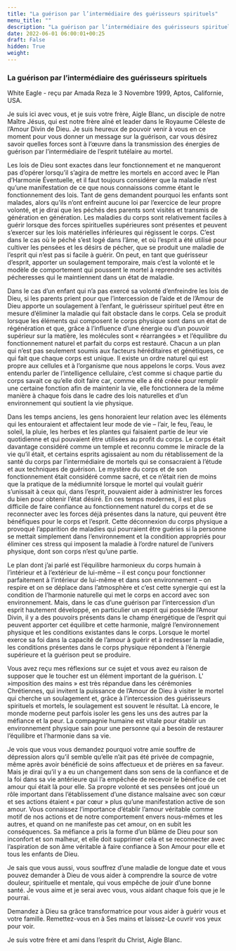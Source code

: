 ```yaml
---
title: "La guérison par l’intermédiaire des guérisseurs spirituels"
menu_title: ""
description: "La guérison par l’intermédiaire des guérisseurs spirituels"
date: 2022-06-01 06:00:01+00:25
draft: False
hidden: True
weight:
---
```

### La guérison par l’intermédiaire des guérisseurs spirituels

White Eagle - reçu par Amada Reza le 3 Novembre 1999, Aptos, Californie, USA.

Je suis ici avec vous, et je suis votre frère, Aigle Blanc, un disciple de notre Maître Jésus, qui est notre frère aîné et leader dans le Royaume Céleste de l’Amour Divin de Dieu. Je suis heureux de pouvoir venir à vous en ce moment pour vous donner un message sur la guérison, car vous désirez savoir quelles forces sont à l’œuvre dans la transmission des énergies de guérison par l’intermédiaire de l’esprit tutélaire au mortel.

Les lois de Dieu sont exactes dans leur fonctionnement et ne manqueront pas d’opérer lorsqu’il s’agira de mettre les mortels en accord avec le Plan d’Harmonie Éventuelle, et il faut toujours considérer que la maladie n’est qu’une manifestation de ce que nous connaissons comme étant le fonctionnement des lois. Tant de gens demandent pourquoi les enfants sont malades, alors qu’ils n’ont enfreint aucune loi par l’exercice de leur propre volonté, et je dirai que les péchés des parents sont visités et transmis de génération en génération. Les maladies du corps sont relativement faciles à guérir lorsque des forces spirituelles supérieures sont présentes et peuvent s’exercer sur les lois matérielles inférieures qui régissent le corps. C’est dans le cas où le péché s’est logé dans l’âme, et où l’esprit a été utilisé pour cultiver les pensées et les désirs de pécher, que se produit une maladie de l’esprit qui n’est pas si facile à guérir. On peut, en tant que guérisseur d’esprit, apporter un soulagement temporaire, mais c’est la volonté et le modèle de comportement qui poussent le mortel à reprendre ses activités pécheresses qui le maintiennent dans un état de maladie.

Dans le cas d’un enfant qui n’a pas exercé sa volonté d’enfreindre les lois de Dieu, si les parents prient pour que l’intercession de l’aide et de l’Amour de Dieu apporte un soulagement à l’enfant, le guérisseur spirituel peut être en mesure d’éliminer la maladie qui fait obstacle dans le corps. Cela se produit lorsque les éléments qui composent le corps physique sont dans un état de régénération et que, grâce à l’influence d’une énergie ou d’un pouvoir supérieur sur la matière, les molécules sont « réarrangées » et l’équilibre du fonctionnement naturel et parfait du corps est restauré. Chacun a un plan qui n’est pas seulement soumis aux facteurs héréditaires et génétiques, ce qui fait que chaque corps est unique. Il existe un ordre naturel qui est propre aux cellules et à l’organisme que nous appelons le corps. Vous avez entendu parler de l’intelligence cellulaire, c’est comme si chaque partie du corps savait ce qu’elle doit faire car, comme elle a été créée pour remplir une certaine fonction afin de maintenir la vie, elle fonctionnera de la même manière à chaque fois dans le cadre des lois naturelles et d’un environnement qui soutient la vie physique.

Dans les temps anciens, les gens honoraient leur relation avec les éléments qui les entouraient et affectaient leur mode de vie – l’air, le feu, l’eau, le soleil, la pluie, les herbes et les plantes qui faisaient partie de leur vie quotidienne et qui pouvaient être utilisées au profit du corps. Le corps était davantage considéré comme un temple et reconnu comme le miracle de la vie qu’il était, et certains esprits agissaient au nom du rétablissement de la santé du corps par l’intermédiaire de mortels qui se consacraient à l’étude et aux techniques de guérison. Le mystère du corps et de son fonctionnement était considéré comme sacré, et ce n’était rien de moins que la pratique de la médiumnité lorsque le mortel qui voulait guérir s’unissait à ceux qui, dans l’esprit, pouvaient aider à administrer les forces du bien pour obtenir l’état désiré. En ces temps modernes, il est plus difficile de faire confiance au fonctionnement naturel du corps et de se reconnecter avec les forces déjà présentes dans la nature, qui peuvent être bénéfiques pour le corps et l’esprit. Cette déconnexion du corps physique a provoqué l’apparition de maladies qui pourraient être guéries si la personne se mettait simplement dans l’environnement et la condition appropriés pour éliminer ces stress qui imposent la maladie à l’ordre naturel de l’univers physique, dont son corps n’est qu’une partie.

Le plan dont j’ai parlé est l’équilibre harmonieux du corps humain à l’intérieur et à l’extérieur de lui-même – il est conçu pour fonctionner parfaitement à l’intérieur de lui-même et dans son environnement – on respire et on se déplace dans l’atmosphère et c’est cette synergie qui est la condition de l’harmonie naturelle qui met le corps en accord avec son environnement. Mais, dans le cas d’une guérison par l’intercession d’un esprit hautement développé, en particulier un esprit qui possède l’Amour Divin, il y a des pouvoirs présents dans le champ énergétique de l’esprit qui peuvent apporter cet équilibre et cette harmonie, malgré l’environnement physique et les conditions existantes dans le corps. Lorsque le mortel exerce sa foi dans la capacité de l’amour à guérir et à redresser la maladie, les conditions présentes dans le corps physique répondent à l’énergie supérieure et la guérison peut se produire.

Vous avez reçu mes réflexions sur ce sujet et vous avez eu raison de supposer que le toucher est un élément important de la guérison. L' »imposition des mains » est très répandue dans les cérémonies Chrétiennes, qui invitent la puissance de l’Amour de Dieu à visiter le mortel qui cherche un soulagement et, grâce à l’intercession des guérisseurs spirituels et mortels, le soulagement est souvent le résultat. Là encore, le monde moderne peut parfois isoler les gens les uns des autres par la méfiance et la peur. La compagnie humaine est vitale pour établir un environnement physique sain pour une personne qui a besoin de restaurer l’équilibre et l’harmonie dans sa vie.

Je vois que vous vous demandez pourquoi votre amie souffre de dépression alors qu’il semble qu’elle n’ait pas été privée de compagnie, même après avoir bénéficié de soins affectueux et de prières en sa faveur. Mais je dirai qu’il y a eu un changement dans son sens de la confiance et de la foi dans sa vie antérieure qui l’a empêchée de recevoir le bénéfice de cet amour qui était là pour elle. Sa propre volonté et ses pensées ont joué un rôle important dans l’établissement d’une distance malsaine avec son cœur et ses actions étaient « par cœur » plus qu’une manifestation active de son amour. Vous connaissez l’importance d’établir l’amour véritable comme motif de nos actions et de notre comportement envers nous-mêmes et les autres, et quand on ne manifeste pas cet amour, on en subit les conséquences. Sa méfiance a pris la forme d’un blâme de Dieu pour son inconfort et son malheur, et elle doit supprimer cela et se reconnecter avec l’aspiration de son âme véritable à faire confiance à Son Amour pour elle et tous les enfants de Dieu.

Je sais que vous aussi, vous souffrez d’une maladie de longue date et vous pouvez demander à Dieu de vous aider à comprendre la source de votre douleur, spirituelle et mentale, qui vous empêche de jouir d’une bonne santé. Je vous aime et je serai avec vous, vous aidant chaque fois que je le pourrai.

Demandez à Dieu sa grâce transformatrice pour vous aider à guérir vous et votre famille. Remettez-vous en à Ses mains et laissez-Le ouvrir vos yeux pour voir.

Je suis votre frère et ami dans l’esprit du Christ, Aigle Blanc.
